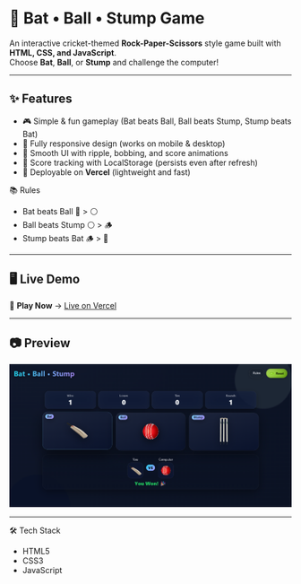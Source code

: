 # 🏏 Bat • Ball • Stump Game

An interactive cricket-themed **Rock-Paper-Scissors** style game built with **HTML, CSS, and JavaScript**.  
Choose **Bat**, **Ball**, or **Stump** and challenge the computer!

---

## ✨ Features
- 🎮 Simple & fun gameplay (Bat beats Ball, Ball beats Stump, Stump beats Bat)
- 📱 Fully responsive design (works on mobile & desktop)
- 🎨 Smooth UI with ripple, bobbing, and score animations
- 💾 Score tracking with LocalStorage (persists even after refresh)
- 🚀 Deployable on **Vercel** (lightweight and fast)



📚 Rules
- Bat beats Ball 🏏 > ⚪ 
- Ball beats Stump ⚪ > 🪵
- Stump beats Bat 🪵 > 🏏
---

## 🖥️ Live Demo
🔗 **Play Now** → [Live on Vercel](https://your-vercel-link.vercel.app)  

---

## 📷 Preview
![Game Preview](https://github.com/piyushpuroit/Bat-Ball-Stump-Arena/blob/main/Bat-Ball-Stump-Game/preview.png)

---
🛠️ Tech Stack

- HTML5
- CSS3
- JavaScript
